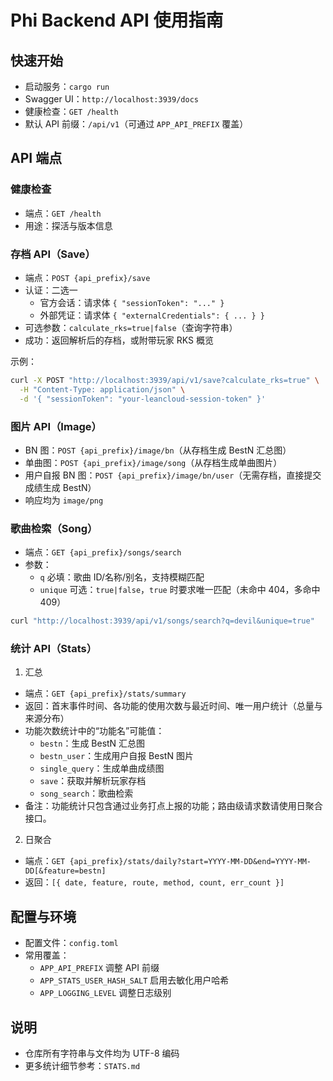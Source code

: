 # Phi Backend API 使用指南

## 快速开始
- 启动服务：`cargo run`
- Swagger UI：`http://localhost:3939/docs`
- 健康检查：`GET /health`
- 默认 API 前缀：`/api/v1`（可通过 `APP_API_PREFIX` 覆盖）

## API 端点

### 健康检查
- 端点：`GET /health`
- 用途：探活与版本信息

### 存档 API（Save）
- 端点：`POST {api_prefix}/save`
- 认证：二选一
  - 官方会话：请求体 `{ "sessionToken": "..." }`
  - 外部凭证：请求体 `{ "externalCredentials": { ... } }`
- 可选参数：`calculate_rks=true|false`（查询字符串）
- 成功：返回解析后的存档，或附带玩家 RKS 概览

示例：
```bash
curl -X POST "http://localhost:3939/api/v1/save?calculate_rks=true" \
  -H "Content-Type: application/json" \
  -d '{ "sessionToken": "your-leancloud-session-token" }'
```

### 图片 API（Image）
- BN 图：`POST {api_prefix}/image/bn`（从存档生成 BestN 汇总图）
- 单曲图：`POST {api_prefix}/image/song`（从存档生成单曲图片）
- 用户自报 BN 图：`POST {api_prefix}/image/bn/user`（无需存档，直接提交成绩生成 BestN）
- 响应均为 `image/png`

### 歌曲检索（Song）
- 端点：`GET {api_prefix}/songs/search`
- 参数：
  - `q` 必填：歌曲 ID/名称/别名，支持模糊匹配
  - `unique` 可选：`true|false`，`true` 时要求唯一匹配（未命中 404，多命中 409）
```bash
curl "http://localhost:3939/api/v1/songs/search?q=devil&unique=true"
```

### 统计 API（Stats）

1) 汇总
- 端点：`GET {api_prefix}/stats/summary`
- 返回：首末事件时间、各功能的使用次数与最近时间、唯一用户统计（总量与来源分布）
- 功能次数统计中的“功能名”可能值：
  - `bestn`：生成 BestN 汇总图
  - `bestn_user`：生成用户自报 BestN 图片
  - `single_query`：生成单曲成绩图
  - `save`：获取并解析玩家存档
  - `song_search`：歌曲检索
- 备注：功能统计只包含通过业务打点上报的功能；路由级请求数请使用日聚合接口。

2) 日聚合
- 端点：`GET {api_prefix}/stats/daily?start=YYYY-MM-DD&end=YYYY-MM-DD[&feature=bestn]`
- 返回：`[{ date, feature, route, method, count, err_count }]`

## 配置与环境
- 配置文件：`config.toml`
- 常用覆盖：
  - `APP_API_PREFIX` 调整 API 前缀
  - `APP_STATS_USER_HASH_SALT` 启用去敏化用户哈希
  - `APP_LOGGING_LEVEL` 调整日志级别

## 说明
- 仓库所有字符串与文件均为 UTF-8 编码
- 更多统计细节参考：`STATS.md`

